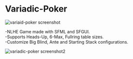 # Variadic-Poker

![variaid-poker screenshot](https://cloud.githubusercontent.com/assets/26044298/25560817/4ec4d91c-2d2c-11e7-8f4c-8eaa7601c30c.png)

-NLHE Game made with SFML and SFGUI.<br />
-Supports Heads-Up, 6-Max, Fullring table sizes.<br />
-Customize Big Blind, Ante and Starting Stack configurations.<br />

![variadic-poker screenshot2](https://cloud.githubusercontent.com/assets/26044298/25560888/9e111c3c-2d2d-11e7-84d3-d08d87135fd7.png)


